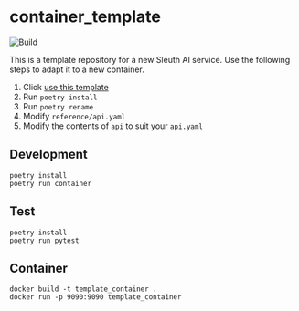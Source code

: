 # container_template
![Build](https://github.com/Sleuth-Capital/template_container/workflows/Build/badge.svg)

This is a template repository for a new Sleuth AI service.
Use the following steps to adapt it to a new container.

1. Click [use this template](https://github.com/Sleuth-Capital/container_template/generate)
2. Run ``poetry install``
3. Run ``poetry rename``
4. Modify ``reference/api.yaml``
5. Modify the contents of ``api`` to suit your ``api.yaml``

## Development
````
poetry install
poetry run container
````
## Test
````
poetry install
poetry run pytest
````
## Container
````
docker build -t template_container .
docker run -p 9090:9090 template_container
````